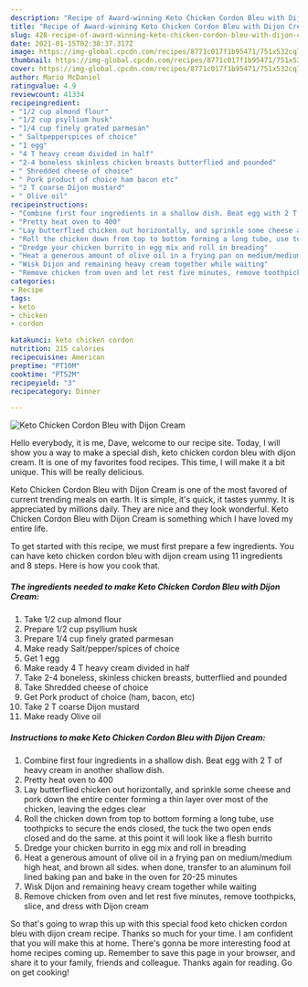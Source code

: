 ```yaml
---
description: "Recipe of Award-winning Keto Chicken Cordon Bleu with Dijon Cream"
title: "Recipe of Award-winning Keto Chicken Cordon Bleu with Dijon Cream"
slug: 428-recipe-of-award-winning-keto-chicken-cordon-bleu-with-dijon-cream
date: 2021-01-15T02:38:37.317Z
image: https://img-global.cpcdn.com/recipes/8771c017f1b95471/751x532cq70/keto-chicken-cordon-bleu-with-dijon-cream-recipe-main-photo.jpg
thumbnail: https://img-global.cpcdn.com/recipes/8771c017f1b95471/751x532cq70/keto-chicken-cordon-bleu-with-dijon-cream-recipe-main-photo.jpg
cover: https://img-global.cpcdn.com/recipes/8771c017f1b95471/751x532cq70/keto-chicken-cordon-bleu-with-dijon-cream-recipe-main-photo.jpg
author: Mario McDaniel
ratingvalue: 4.9
reviewcount: 41334
recipeingredient:
- "1/2 cup almond flour"
- "1/2 cup psyllium husk"
- "1/4 cup finely grated parmesan"
- " Saltpepperspices of choice"
- "1 egg"
- "4 T heavy cream divided in half"
- "2-4 boneless skinless chicken breasts butterflied and pounded"
- " Shredded cheese of choice"
- " Pork product of choice ham bacon etc"
- "2 T coarse Dijon mustard"
- " Olive oil"
recipeinstructions:
- "Combine first four ingredients in a shallow dish. Beat egg with 2 T of heavy cream in another shallow dish."
- "Pretty heat oven to 400"
- "Lay butterflied chicken out horizontally, and sprinkle some cheese and pork down the entire center forming a thin layer over most of the chicken, leaving the edges clear"
- "Roll the chicken down from top to bottom forming a long tube, use toothpicks to secure the ends closed, the tuck the two open ends closed and do the same. at this point it will look like a flesh burrito"
- "Dredge your chicken burrito in egg mix and roll in breading"
- "Heat a generous amount of olive oil in a frying pan on medium/medium high heat, and brown all sides. when done, transfer to an aluminum foil lined baking pan and bake in the oven for 20-25 minutes"
- "Wisk Dijon and remaining heavy cream together while waiting"
- "Remove chicken from oven and let rest five minutes, remove toothpicks, slice, and dress with Dijon cream"
categories:
- Recipe
tags:
- keto
- chicken
- cordon

katakunci: keto chicken cordon 
nutrition: 215 calories
recipecuisine: American
preptime: "PT10M"
cooktime: "PT52M"
recipeyield: "3"
recipecategory: Dinner

---
```



![Keto Chicken Cordon Bleu with Dijon Cream](https://img-global.cpcdn.com/recipes/8771c017f1b95471/751x532cq70/keto-chicken-cordon-bleu-with-dijon-cream-recipe-main-photo.jpg)

Hello everybody, it is me, Dave, welcome to our recipe site. Today, I will show you a way to make a special dish, keto chicken cordon bleu with dijon cream. It is one of my favorites food recipes. This time, I will make it a bit unique. This will be really delicious.



Keto Chicken Cordon Bleu with Dijon Cream is one of the most favored of current trending meals on earth. It is simple, it's quick, it tastes yummy. It is appreciated by millions daily. They are nice and they look wonderful. Keto Chicken Cordon Bleu with Dijon Cream is something which I have loved my entire life.


To get started with this recipe, we must first prepare a few ingredients. You can have keto chicken cordon bleu with dijon cream using 11 ingredients and 8 steps. Here is how you cook that.

<!--inarticleads1-->

##### The ingredients needed to make Keto Chicken Cordon Bleu with Dijon Cream:

1. Take 1/2 cup almond flour
1. Prepare 1/2 cup psyllium husk
1. Prepare 1/4 cup finely grated parmesan
1. Make ready  Salt/pepper/spices of choice
1. Get 1 egg
1. Make ready 4 T heavy cream divided in half
1. Take 2-4 boneless, skinless chicken breasts, butterflied and pounded
1. Take  Shredded cheese of choice
1. Get  Pork product of choice (ham, bacon, etc)
1. Take 2 T coarse Dijon mustard
1. Make ready  Olive oil




<!--inarticleads2-->

##### Instructions to make Keto Chicken Cordon Bleu with Dijon Cream:

1. Combine first four ingredients in a shallow dish. Beat egg with 2 T of heavy cream in another shallow dish.
1. Pretty heat oven to 400
1. Lay butterflied chicken out horizontally, and sprinkle some cheese and pork down the entire center forming a thin layer over most of the chicken, leaving the edges clear
1. Roll the chicken down from top to bottom forming a long tube, use toothpicks to secure the ends closed, the tuck the two open ends closed and do the same. at this point it will look like a flesh burrito
1. Dredge your chicken burrito in egg mix and roll in breading
1. Heat a generous amount of olive oil in a frying pan on medium/medium high heat, and brown all sides. when done, transfer to an aluminum foil lined baking pan and bake in the oven for 20-25 minutes
1. Wisk Dijon and remaining heavy cream together while waiting
1. Remove chicken from oven and let rest five minutes, remove toothpicks, slice, and dress with Dijon cream




So that's going to wrap this up with this special food keto chicken cordon bleu with dijon cream recipe. Thanks so much for your time. I am confident that you will make this at home. There's gonna be more interesting food at home recipes coming up. Remember to save this page in your browser, and share it to your family, friends and colleague. Thanks again for reading. Go on get cooking!
